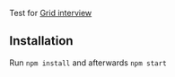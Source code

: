 Test for [Grid interview](https://github.com/500tech/grid-interview)
## Installation

Run `npm install` and afterwards `npm start`

